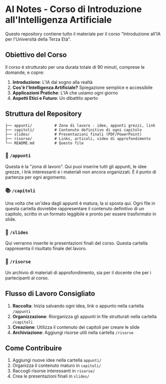 # AI Notes - Corso di Introduzione all'Intelligenza Artificiale

Questo repository contiene tutto il materiale per il corso "Introduzione all'IA per l'Università della Terza Età".

## Obiettivo del Corso

Il corso è strutturato per una durata totale di 90 minuti, comprese le domande, e copre:

1. **Introduzione**: L'IA dal sogno alla realtà
2. **Cos'è l'Intelligenza Artificiale?** Spiegazione semplice e accessibile
3. **Applicazioni Pratiche**: L'IA che usiamo ogni giorno
4. **Aspetti Etici e Futuro**: Un dibattito aperto

## Struttura del Repository

```
├── appunti/          # Zona di lavoro - idee, appunti grezzi, link
├── capitoli/         # Contenuto definitivo di ogni capitolo
├── slides/           # Presentazioni finali (PDF/PowerPoint)
├── risorse/          # Links, articoli, video di approfondimento
└── README.md         # Questo file
```

### 📝 `/appunti`
Questa è la "zona di lavoro". Qui puoi inserire tutti gli appunti, le idee grezze, i link interessanti e i materiali non ancora organizzati. È il punto di partenza per ogni argomento.

### 📚 `/capitoli`
Una volta che un'idea dagli appunti è matura, la si sposta qui. Ogni file in questa cartella dovrebbe rappresentare il contenuto definitivo di un capitolo, scritto in un formato leggibile e pronto per essere trasformato in slide.

### 🎯 `/slides`
Qui verranno inserite le presentazioni finali del corso. Questa cartella rappresenta il risultato finale del lavoro.

### 🔗 `/risorse`
Un archivio di materiali di approfondimento, sia per il docente che per i partecipanti al corso.

## Flusso di Lavoro Consigliato

1. **Raccolta**: Inizia salvando ogni idea, link o appunto nella cartella `/appunti`
2. **Organizzazione**: Riorganizza gli appunti in file strutturati nella cartella `/capitoli`
3. **Creazione**: Utilizza il contenuto dei capitoli per creare le slide
4. **Archiviazione**: Aggiungi risorse utili nella cartella `/risorse`

## Come Contribuire

1. Aggiungi nuove idee nella cartella `appunti/`
2. Organizza il contenuto maturo in `capitoli/`
3. Raccogli risorse interessanti in `risorse/`
4. Crea le presentazioni finali in `slides/`